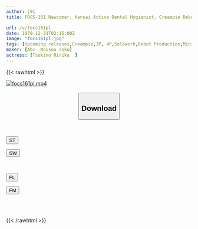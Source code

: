 ```yaml
---
author: j91
title: FOCS-161 Newcomer, Kansai Active Dental Hygienist, Creampie Debut, Short Stature, Long Tongue And Soft, Extremely Erotic Body, Screwed With Raw Cock And Inseminated By Ririka Tsukino

url: /v/focs161pl
date: 1970-12-31T02:15:00Z
image: "focs161pl.jpg"
tags: [Upcoming releases,Creampie,3P, 4P,Solowork,Debut Production,Mini,Flexible	 ]
maker: [Abc- Mousou Zoku]
actress: [Tsukino Ririka  ]
---
```



{{< rawhtml >}}

<div class="video" data-videoid="pending_link.html">
    <a href="javascript:;">
        <img src="/v/focs161pl/focs161pl.jpg" width="WIDTH" height="HEIGHT" alt="focs161pl.mp4" loading="lazy">
    </a>
</div>

<script type="text/javascript" src="https://j91.asia/asset/on-demand-pend.js"></script>

<br>
  <link rel="stylesheet" href="https://j91.asia/asset/bs5.css">
  
  <center>
  <button class="btn btn-primary" type="button" data-bs-toggle="collapse" data-bs-target=".multi-collapse" aria-expanded="false" aria-controls="multiCollapseExample1 multiCollapseExample2"><h2>Download</h2></button></center>
</p>
<div class="row">
  <div class="col">
    <div class="collapse multi-collapse" id="multiCollapseExample1">
      <div class="card card-body">
	      	      <br>
<div class="buttons">  
<p><a href="https://j91.asia/pending_link.html" target="_blank"><button class="btn-hover color-3"><i class="fa fa-download"></i> ST</button></a></p>
<p><a href="https://j91.asia/pending_link.html" target="_blank"><button class="btn-hover color-2"><i class="fa fa-download"></i> SW</button></a></p></div>
    </div>
  </div>
</div>
  <div class="col">
    <div class="collapse multi-collapse" id="multiCollapseExample2">
      <div class="card card-body">
	      <br>
<div class="buttons">
<p><a href="https://j91.asia/pending_link.html" target="_blank"><button class="btn-hover color-9"><i class="fa fa-download"></i> FL</button></a></p>
<p><a href="https://j91.asia/pending_link.html" target="_blank"><button class="btn-hover color-8"><i class="fa fa-download"></i> FM</button></a></p></div>
<br><br>
      </div>
    </div>
  </div>
</div>

{{< /rawhtml >}}

